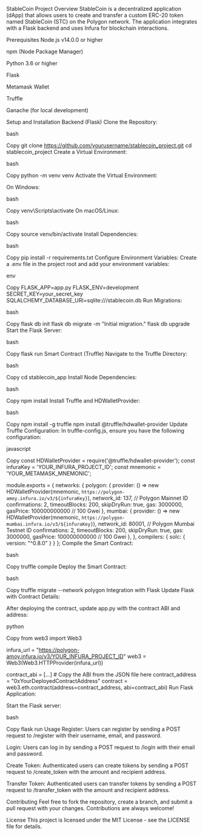 StableCoin Project
Overview
StableCoin is a decentralized application (dApp) that allows users to create and transfer a custom ERC-20 token named StableCoin (STC) on the Polygon network. The application integrates with a Flask backend and uses Infura for blockchain interactions.

Prerequisites
Node.js v14.0.0 or higher

npm (Node Package Manager)

Python 3.6 or higher

Flask

Metamask Wallet

Truffle

Ganache (for local development)

Setup and Installation
Backend (Flask)
Clone the Repository:

bash

Copy
git clone https://github.com/yourusername/stablecoin_project.git
cd stablecoin_project
Create a Virtual Environment:

bash

Copy
python -m venv venv
Activate the Virtual Environment:

On Windows:

bash

Copy
venv\Scripts\activate
On macOS/Linux:

bash

Copy
source venv/bin/activate
Install Dependencies:

bash

Copy
pip install -r requirements.txt
Configure Environment Variables: Create a .env file in the project root and add your environment variables:

env

Copy
FLASK_APP=app.py
FLASK_ENV=development
SECRET_KEY=your_secret_key
SQLALCHEMY_DATABASE_URI=sqlite:///stablecoin.db
Run Migrations:

bash

Copy
flask db init
flask db migrate -m "Initial migration."
flask db upgrade
Start the Flask Server:

bash

Copy
flask run
Smart Contract (Truffle)
Navigate to the Truffle Directory:

bash

Copy
cd stablecoin_app
Install Node Dependencies:

bash

Copy
npm install
Install Truffle and HDWalletProvider:

bash

Copy
npm install -g truffle
npm install @truffle/hdwallet-provider
Update Truffle Configuration: In truffle-config.js, ensure you have the following configuration:

javascript

Copy
const HDWalletProvider = require('@truffle/hdwallet-provider');
const infuraKey = 'YOUR_INFURA_PROJECT_ID';
const mnemonic = 'YOUR_METAMASK_MNEMONIC';

module.exports = {
  networks: {
    polygon: {
      provider: () => new HDWalletProvider(mnemonic, `https://polygon-amoy.infura.io/v3/${infuraKey}`),
      network_id: 137,  // Polygon Mainnet ID
      confirmations: 2,
      timeoutBlocks: 200,
      skipDryRun: true,
      gas: 3000000,
      gasPrice: 100000000000  // 100 Gwei
    },
    mumbai: {
      provider: () => new HDWalletProvider(mnemonic, `https://polygon-mumbai.infura.io/v3/${infuraKey}`),
      network_id: 80001,  // Polygon Mumbai Testnet ID
      confirmations: 2,
      timeoutBlocks: 200,
      skipDryRun: true,
      gas: 3000000,
      gasPrice: 100000000000  // 100 Gwei
    },
  },
  compilers: {
    solc: {
      version: "^0.8.0"
    }
  }
};
Compile the Smart Contract:

bash

Copy
truffle compile
Deploy the Smart Contract:

bash

Copy
truffle migrate --network polygon
Integration with Flask
Update Flask with Contract Details:

After deploying the contract, update app.py with the contract ABI and address:

python

Copy
from web3 import Web3

infura_url = "https://polygon-amoy.infura.io/v3/YOUR_INFURA_PROJECT_ID"
web3 = Web3(Web3.HTTPProvider(infura_url))

contract_abi = [...]  # Copy the ABI from the JSON file here
contract_address = "0xYourDeployedContractAddress"
contract = web3.eth.contract(address=contract_address, abi=contract_abi)
Run Flask Application:

Start the Flask server:

bash

Copy
flask run
Usage
Register: Users can register by sending a POST request to /register with their username, email, and password.

Login: Users can log in by sending a POST request to /login with their email and password.

Create Token: Authenticated users can create tokens by sending a POST request to /create_token with the amount and recipient address.

Transfer Token: Authenticated users can transfer tokens by sending a POST request to /transfer_token with the amount and recipient address.

Contributing
Feel free to fork the repository, create a branch, and submit a pull request with your changes. Contributions are always welcome!

License
This project is licensed under the MIT License - see the LICENSE file for details.
